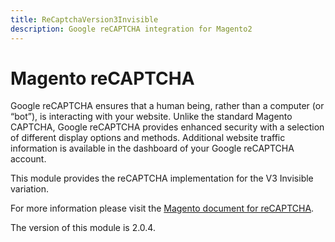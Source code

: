 ```yaml
---
title: ReCaptchaVersion3Invisible
description: Google reCAPTCHA integration for Magento2
---
```


# Magento reCAPTCHA

Google reCAPTCHA ensures that a human being, rather than a computer (or “bot”), is interacting with your website. Unlike the standard Magento CAPTCHA, Google reCAPTCHA provides enhanced security with a selection of different display options and methods. Additional website traffic information is available in the dashboard of your Google reCAPTCHA account.

This module provides the reCAPTCHA implementation for the V3 Invisible variation.

For more information please visit the [Magento document for reCAPTCHA](https://docs.magento.com/user-guide/stores/security-google-recaptcha.html).

<InlineAlert slots="text" />
The version of this module is 2.0.4.
